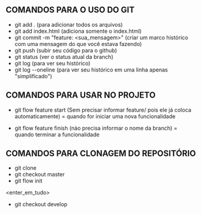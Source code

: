 ## COMANDOS PARA O USO DO GIT
 - git add . (para adicionar todos os arquivos)
 - git add index.html (adiciona somente o index.html)
 - git commit -m "feature: <sua_mensagem>" (criar um marco histórico com uma mensagem do que você estava fazendo)
 - git push (subir seu código para o github)
 - git status (ver o status atual da branch)
 - git log (para ver seu histórico)
 - git log --oneline (para ver seu histórico em uma linha apenas "simplificado")

## COMANDOS PARA USAR NO PROJETO

 - git flow feature start <nome-da-branch> (Sem precisar informar feature/ pois ele já coloca automaticamente) = quando for iniciar uma nova funcionalidade

 - git flow feature finish (nào precisa informar o nome da branch) = quando terminar a funcionalidade

## COMANDOS PARA CLONAGEM DO REPOSITÓRIO

 - git clone <link>
 - git checkout master
 - git flow init

<enter_em_tudo>

 - git checkout develop
